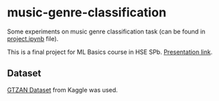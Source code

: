 # music-genre-classification

Some experiments on music genre classification task (can be found in [project.ipynb](https://github.com/nixiieee/music-genre-classification/blob/main/project.ipynb) file).

This is a final project for ML Basics course in HSE SPb. [Presentation link](www.google.com).

## Dataset
[GTZAN Dataset](https://www.kaggle.com/datasets/andradaolteanu/gtzan-dataset-music-genre-classification/) from Kaggle was used.
